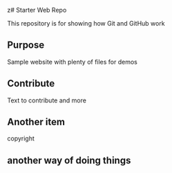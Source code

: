 z# Starter Web Repo

This repository is for showing how Git and GitHub work

## Purpose

Sample website with plenty of files for demos

## Contribute

Text to contribute and more 

## Another item

copyright

## another way of doing things